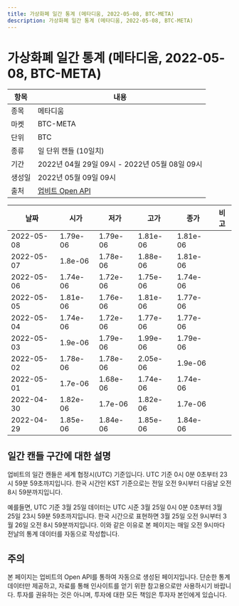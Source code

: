 ```yaml
---
title: 가상화폐 일간 통계 (메타디움, 2022-05-08, BTC-META)
description: 가상화폐 일간 통계 (메타디움, 2022-05-08, BTC-META)
---
```



가상화폐 일간 통계 (메타디움, 2022-05-08, BTC-META)
===

|항목|내용|
|--|--|
|종목|메타디움|
|마켓|BTC-META|
|단위|BTC|
|종류|일 단위 캔들 (10일치)|
|기간|2022년 04월 29일 09시 - 2022년 05월 08일 09시|
|생성일|2022년 05월 09일 09시|
|출처|[업비트 Open API](https://docs.upbit.com)|


|날짜|시가|저가|고가|종가|비고|
|--|--|--|--|--|--|
|2022-05-08|1.79e-06|1.79e-06|1.81e-06|1.81e-06|    |
|2022-05-07|1.8e-06|1.78e-06|1.88e-06|1.81e-06|    |
|2022-05-06|1.74e-06|1.72e-06|1.75e-06|1.74e-06|    |
|2022-05-05|1.81e-06|1.76e-06|1.81e-06|1.77e-06|    |
|2022-05-04|1.74e-06|1.72e-06|1.77e-06|1.77e-06|    |
|2022-05-03|1.9e-06|1.79e-06|1.99e-06|1.79e-06|    |
|2022-05-02|1.78e-06|1.78e-06|2.05e-06|1.9e-06|    |
|2022-05-01|1.7e-06|1.68e-06|1.74e-06|1.74e-06|    |
|2022-04-30|1.82e-06|1.7e-06|1.82e-06|1.7e-06|    |
|2022-04-29|1.85e-06|1.84e-06|1.85e-06|1.84e-06|    |


일간 캔들 구간에 대한 설명
---


업비트의 일간 캔들은 세계 협정시(UTC) 기준입니다. 
UTC 기준 0시 0분 0초부터 23시 59분 59초까지입니다. 
한국 시간인 KST 기준으로는 전일 오전 9시부터 다음날 오전 8시 59분까지입니다. 


예를들면, UTC 기준 3월 25일 데이터는 UTC 시준 3월 25일 0시 0분 0초부터 3월 25일 23시 59분 59초까지입니다. 
한국 시간으로 표현하면 3월 25일 오전 9시부터 3월 26일 오전 8시 59분까지입니다. 
이와 같은 이유로 본 페이지는 매일 오전 9시마다 전날의 통계 데이터를 자동으로 작성합니다. 


주의
---


본 페이지는 업비트의 Open API를 통하여 자동으로 생성된 페이지입니다. 
단순한 통계 데이터만 제공하고, 자료를 통해 인사이트를 얻기 위한 참고용으로만 사용하시기 바랍니다. 
투자를 권유하는 것은 아니며, 투자에 대한 모든 책임은 투자자 본인에게 있습니다. 
